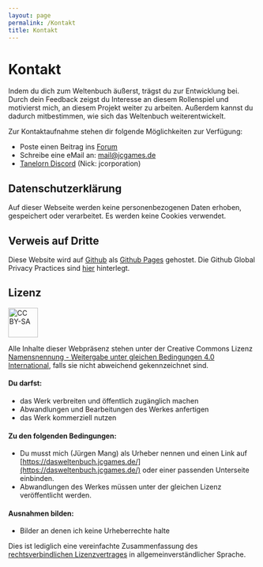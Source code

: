 ```yaml
---
layout: page
permalink: /Kontakt
title: Kontakt
---
```


# Kontakt

Indem du dich zum Weltenbuch äußerst, trägst du zur Entwicklung bei. Durch dein Feedback zeigst du Interesse an diesem Rollenspiel und motivierst mich, an diesem Projekt weiter zu arbeiten. Außerdem kannst du dadurch mitbestimmen, wie sich das Weltenbuch weiterentwickelt.

Zur Kontaktaufnahme stehen dir folgende Möglichkeiten zur Verfügung:

- Poste einen Beitrag ins [Forum](http://tanelorn.net/index.php/board,225.0.html)
- Schreibe eine eMail an: [mail@jcgames.de](mailto:mail@jcgames.de)
- [Tanelorn Discord](https://discord.com/channels/493858616902811648/) (Nick: jcorporation)

## Datenschutzerklärung

Auf dieser Webseite werden keine personenbezogenen Daten erhoben, gespeichert oder verarbeitet. Es werden keine Cookies verwendet.

## Verweis auf Dritte

Diese Website wird auf [Github](https://www.github.com/) als [Github Pages](https://help.github.com/articles/what-is-github-pages/) gehostet. Die Github Global Privacy Practices sind [hier](https://help.github.com/articles/global-privacy-practices/) hinterlegt.

## Lizenz

<img alt="CC BY-SA" height="60" src="{{ site.baseurl }}/assets/images/ccbysa.svg"/>

Alle Inhalte dieser Webpräsenz stehen unter der Creative Commons Lizenz [Namensnennung - Weitergabe unter gleichen Bedingungen 4.0 International](http://creativecommons.org/licenses/by-sa/4.0/), falls sie nicht abweichend gekennzeichnet sind.

#### Du darfst:

- das Werk verbreiten und öffentlich zugänglich machen
- Abwandlungen und Bearbeitungen des Werkes anfertigen
- das Werk kommerziell nutzen

#### Zu den folgenden Bedingungen:

- Du musst mich (Jürgen Mang) als Urheber nennen und einen Link auf [https://dasweltenbuch.jcgames.de/](https://dasweltenbuch.jcgames.de/) oder einer passenden Unterseite einbinden.
- Abwandlungen des Werkes müssen unter der gleichen Lizenz veröffentlicht werden.

#### Ausnahmen bilden:

- Bilder an denen ich keine Urheberrechte halte

Dies ist lediglich eine vereinfachte Zusammenfassung des [rechtsverbindlichen Lizenzvertrages](http://creativecommons.org/licenses/by-sa/4.0/legalcode) in allgemeinverständlicher Sprache.
